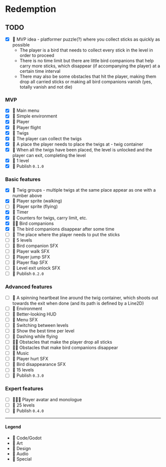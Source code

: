 # Redemption

## TODO

- [x] 💚 MVP idea - platformer puzzle(?) where you collect sticks as quickly as possible
    - The player is a bird that needs to collect every stick in the level in order to proceed
    - There is no time limit but there are little bird companions that help carry more sticks, which disappear (if
      accompanying the player) at a certain time interval
    - There may also be some obstacles that hit the player, making them drop all carried sticks or making all bird
      companions vanish (yes, totally vanish and not die)

### MVP

- [x] 💙 Main menu
- [x] 💙 Simple environment
- [x] 💙 Player
- [x] 💙 Player flight
- [x] 💙 Twigs
- [x] 💙 The player can collect the twigs
- [x] 💙 A place the player needs to place the twigs at - twig container
- [x] 💙 When all the twigs have been placed, the level is unlocked and the player can exit, completing the level
- [x] 💚 1 level
- [x] 💟 Publish `0.1.0`

### Basic features

- [x] 💙 Twig groups - multiple twigs at the same place appear as one with a number above
- [x] 💜 Player sprite (walking)
- [ ] 💜 Player sprite (flying)
- [x] 💙 Timer
- [x] 💙 Counters for twigs, carry limit, etc.
- [x] 💙💜 Bird companions
- [x] 💙 The bird companions disappear after some time
- [ ] 💜 The place where the player needs to put the sticks
- [ ] 💚 5 levels
- [ ] 💛 Bird companion SFX
- [ ] 💛 Player walk SFX
- [ ] 💛 Player jump SFX
- [ ] 💛 Player flap SFX
- [ ] 💛 Level exit unlock SFX
- [ ] 💟 Publish `0.2.0`

### Advanced features

- [ ] 💙 A spinning heartbeat line around the twig container, which shoots out towards the exit when done (and its path
  is defined by a Line2D)
- [ ] 💜 Environment
- [ ] 💜 Better-looking HUD
- [ ] 💛 Menu SFX
- [ ] 💙 Switching between levels
- [ ] 💙 Show the best time per level
- [ ] 💙 Dashing while flying
- [ ] 💙💜 Obstacles that make the player drop all sticks
- [ ] 💙💜 Obstacles that make bird companions disappear
- [ ] 💛 Music
- [ ] 💛 Player hurt SFX
- [ ] 💛 Bird disappearance SFX
- [ ] 💚 15 levels
- [ ] 💟 Publish `0.3.0`

### Expert features

- [ ] 💜💙💚 Player avatar and monologue
- [ ] 💚 25 levels
- [ ] 💟 Publish `0.4.0`

---

#### Legend

- 💙 Code/Godot
- 💜 Art
- 💚 Design
- 💛 Audio
- 💟 Special
